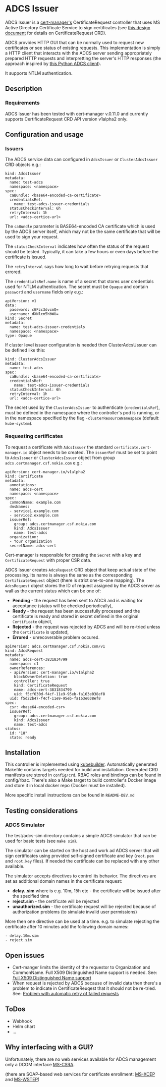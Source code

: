 # ADCS Issuer

ADCS Issuer is a [cert-manager's](https://github.com/jetstack/cert-manager) CertificateRequest controller that uses MS Active Directory Certificate Service to sign certificates 
(see [this design document](https://github.com/jetstack/cert-manager/blob/master/design/20190708.certificate-request-crd.md) for details on CertificateRequest CRD). 

ADCS provides HTTP GUI that can be normally used to request new certificates or see status of existing requests. 
This implementation is simply a HTTP client that interacts with the ADCS server sending appropriately prepared HTTP requests and interpretting the server's HTTP responses
(the approach inspired by [this Python ADCS client](https://github.com/magnuswatn/certsrv)).

It supports NTLM authentication.


## Description

### Requirements
ADCS Issuer has been tested with cert-manager v.0.11.0 and currently supports CertificateRequest CRD API version v1alpha2 only.

## Configuration and usage

### Issuers
The ADCS service data can configured in `AdcsIssuer` or `ClusterAdcsIssuer` CRD objects e.g.:
```
kind: AdcsIssuer
metadata:
  name: test-adcs
  namespace: <namespace>
spec:
  caBundle: <base64-encoded-ca-certificate>
  credentialsRef:
    name: test-adcs-issuer-credentials
  statusCheckInterval: 6h
  retryInterval: 1h
  url: <adcs-certice-url>
```

The `caBundle` parameter is BASE64-encoded CA certificate which is used by the ADCS server itself, which may not be the same certificate that will be used to sign your request.

The `statusCheckInterval` indicates how often the status of the request should be tested. Typically, it can take a few hours or even days before the certificate is issued.

The `retryInterval` says how long to wait before retrying requests that errored.

The `credentialsRef.name` is name of a secret that stores user credentials used for NTLM authentication. The secret must be `Opaque` and contain `password` and `username` fields only e.g.:
```
apiVersion: v1
data:
  password: cGFzc3dvcmQ=
  username: dXNlcm5hbWU=
kind: Secret
metadata:
  name: test-adcs-issuer-credentials
  namespace: <namespace>
type: Opaque
```
If cluster level issuer configuration is needed then ClusterAdcsUssuer can be defined like this:
```
kind: ClusterAdcsIssuer
metadata:
  name: test-adcs
spec:
  caBundle: <base64-encoded-ca-certificate>
  credentialsRef:
    name: test-adcs-issuer-credentials
  statusCheckInterval: 6h
  retryInterval: 1h
  url: <adcs-certice-url>
```
The secret used by the `ClusterAdcsIssuer` to authenticate (`credentialsRef`), must be defined in the namespace where the controller's pod is running, or in the namespace specified by the flag  `-clusterResourceNamespace` (default: `kube-system`).

### Requesting certificates

To request a certificate with `AdcsIssuer` the standard `certificate.cert-manager.io` object needs to be created. The `issuerRef` must be set to point to `AdcsIssuer` or `ClusterAdcsIssuer` object
from group `adcs.certmanager.csf.nokie.com` e.g.:
```
apiVersion: cert-manager.io/v1alpha2
kind: Certificate
metadata:
  annotations:
  name: adcs-cert
  namespace: <namespace>
spec:
  commonName: example.com
  dnsNames:
  - service1.example.com
  - service2.example.com
  issuerRef:
    group: adcs.certmanager.csf.nokia.com
    kind: AdcsIssuer
    name: test-adcs
  organization:
  - Your organization
  secretName: adcs-cert
```
Cert-manager is responsible for creating the `Secret` with a key and `CertificateRequest` with proper CSR data.


ADCS Issuer creates `AdcsRequest` CRD object that keep actual state of the processing. Its name is always the same as the corresponding `CertificateRequest` object (there is strict one-to-one mapping).
The `AdcsRequest` object stores the ID of request assigned by the ADCS server as wall as the current status which can be one of:
* **Pending** - the request has been sent to ADCS and is waiting for acceptance (status will be checked periodically),
* **Ready** - the request has been successfully processed and the certificate is ready and stored in secret defined in the original `Certificate` object,
* **Rejected** - the request was rejected by ADCS and will be re-tried unless the `Certificate` is updated,
* **Errored**  - unrecoverable problem occured.

```
apiVersion: adcs.certmanager.csf.nokia.com/v1
kind: AdcsRequest
metadata:
  name: adcs-cert-3831834799
  namespace: c1
  ownerReferences:
  - apiVersion: cert-manager.io/v1alpha2
    blockOwnerDeletion: true
    controller: true
    kind: CertificateRequest
    name: adcs-cert-3831834799
    uid: f5cf630d-f4cf-11e9-95eb-fa163e038ef8
  uid: f5d22b47-f4cf-11e9-95eb-fa163e038ef8
spec:
  csr: <base64-encoded-csr>
  issuerRef:
    group: adcs.certmanager.csf.nokia.com
    kind: AdcsIssuer
    name: test-adcs
status:
  id: "18"
  state: ready
```


## Installation

This controller is implemented using [kubebuilder](https://github.com/kubernetes-sigs/kubebuilder). Automatically generated Makefile contains targets needed for build and installation. 
Generated CRD manifests are stored in `config/crd`. RBAC roles and bindings can be found in config/rbac. There's also a Make target to build controller's Docker image and
store it in local docker repo (Docker must be installed).

More specific install instructions can be found in `README-DEV.md`

## Testing considerations

### ADCS Simulator
The test/adcs-sim directory contains a simple ADCS simulator that can be used for basic tests
(see `make sim`).
 
The simulator can be started on the host and work ad ADCS server that will sign certificates using provided
self-signed certificate and key (`root.pem` and `root.key` files). 
If needed the certificate can be replaced with any other available.

The simulator accepts directives to control its behavior. The directives are set as additional domain names in the certificate request:
* **delay.<time>.sim**  where <time> is e.g. 10m, 15h etc - the certificate will be issued after the specified time
* **reject.sim** - the certificate will be rejected
* **unauthorized.sim** - the certificate request will be rejected because of authorization problems (to simulate invalid user permissions)

More then one directive can be used at a time. e.g. to simulate rejecting the certificate after 10 minutes add the following domain names:

```
- delay.10m.sim
- reject.sim
```

## Open issues
 
* Cert-manger limits the identity of the requestor to Organization and CommonName. 
  Full X509 Distinguished Name support is needed. 
  See: [Full X509 Distinguished Name support](https://github.com/jetstack/cert-manager/issues/2288)
* When request is rejected by ADCS because of invalid data then there's a problem to indicate in CertificateReuqest 
  that it should not be re-tried. 
  See: [Problem with automatic retry of failed requests](https://github.com/jetstack/cert-manager/issues/2289)

## ToDos

* Webhook
* Helm chart
* ...


## Why interfacing with a GUI?

Unfortunately, there are no web services available for ADCS management only a DCOM interface [MS-CSRA](https://docs.microsoft.com/en-us/openspecs/windows_protocols/ms-csra/40e74714-14bf-4f97-a264-35efbd63a813).

(there are SOAP-based web services for certificate enrollment: [MS-XCEP](https://docs.microsoft.com/en-us/openspecs/windows_protocols/ms-xcep/08ec4475-32c2-457d-8c27-5a176660a210) 
and [MS-WSTEP](https://docs.microsoft.com/en-us/openspecs/windows_protocols/ms-wstep/4766a85d-0d18-4fa1-a51f-e5cb98b752ea))


